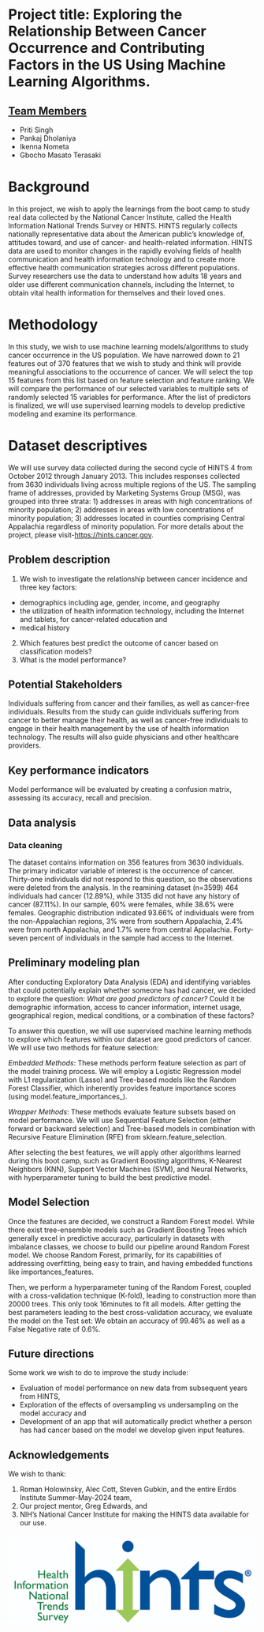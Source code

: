 # Project title: Exploring the Relationship Between Cancer Occurrence and Contributing Factors in the US Using Machine Learning Algorithms.  
## <u> Team Members </u>
- Priti Singh
- Pankaj Dholaniya
- Ikenna Nometa
- Gbocho Masato Terasaki

# Background
In this project, we wish to apply the learnings from the boot camp to study real data collected by the National Cancer Institute, called the Health Information National Trends Survey or HINTS.
HINTS regularly collects nationally representative data about the American public’s knowledge of, attitudes toward, and use of cancer- and health-related information. HINTS data are used to monitor changes in the rapidly evolving fields of health communication and health information technology and to create more effective health communication strategies across different populations. Survey researchers use the data to understand how adults 18 years and older use different communication channels, including the Internet, to obtain vital health information for themselves and their loved ones. 

# Methodology

In this study, we wish to use machine learning models/algorithms to study cancer occurrence in the US population. We have narrowed down to 21 features out of 370 features that we wish to study and think will provide meaningful associations to the occurrence of cancer.
We will select the top 15 features from this list based on feature selection and feature ranking. We will compare the performance of our selected variables to multiple sets of randomly selected 15 variables for performance. After the list of predictors is finalized, we will use supervised learning models to develop predictive modeling and examine its performance.

# Dataset descriptives
We will use survey data collected during the second cycle of HINTS 4 from October 2012 through January 2013. This includes responses collected from 3630 individuals living across multiple regions of the US. The sampling frame of addresses, provided by Marketing Systems Group (MSG), was grouped into three strata: 1) addresses in areas with high concentrations of minority population; 2) addresses in areas with low concentrations of minority population; 3) addresses located in counties comprising Central Appalachia regardless of minority population. For more details about the project, please visit-https://hints.cancer.gov.

## Problem description
1. We wish to investigate the relationship between cancer incidence and three key factors:
  - demographics including age, gender, income, and geography
  - the utilization of health information technology, including the Internet and tablets, for cancer-related education and
  - medical history
2. Which features best predict the outcome of cancer based on classification models?
3. What is the model performance?

## Potential Stakeholders
Individuals suffering from cancer and their families, as well as cancer-free individuals. Results from the study can guide individuals suffering from cancer to better manage their health, as well as cancer-free individuals to engage in their health management by the use of health information technology. The results will also guide physicians and other healthcare providers.

## Key performance indicators 
Model performance will be evaluated by creating a confusion matrix, assessing its accuracy, recall and precision.

## Data analysis 
### Data cleaning
The dataset contains information on 356 features from 3630 individuals. The primary indicator variable of interest is the occurrence of cancer. Thirty-one individuals did not respond to this question, so the observations were deleted from the analysis. In the reamining dataset (n=3599) 464 individuals had cancer (12.89%), while 3135 did not have any history of cancer (87.11%). In our sample, 60% were females, while 38.6% were females. Geographic distribution indicated 93.66% of individuals were from the non-Appalachian regions, 3% were from southern Appalachia, 2.4% were from north Appalachia, and 1.7% were from central Appalachia. Forty-seven percent of individuals in the sample had access to the Internet.


## Preliminary modeling plan
After conducting Exploratory Data Analysis (EDA) and identifying variables that could potentially explain whether someone has had cancer, we decided to explore the question: *What are good predictors of cancer?* Could it be demographic information, access to cancer information, internet usage, geographical region, medical conditions, or a combination of these factors?

To answer this question, we will use supervised machine learning methods 
to explore which features within our dataset are good predictors of cancer. We will use two methods for feature selection:

*Embedded Methods*: These methods perform feature selection as part of the model training process. We will employ a Logistic Regression model with L1 regularization (Lasso) and Tree-based models like the Random Forest Classifier, which inherently provides feature importance scores (using model.feature_importances_).

*Wrapper Methods*: These methods evaluate feature subsets based on model performance. We will use Sequential Feature Selection (either forward or backward selection) and Tree-based models in combination with Recursive Feature Elimination (RFE) from sklearn.feature_selection.

After selecting the best features, we will apply other algorithms learned during this boot camp, such as Gradient Boosting algorithms, K-Nearest Neighbors (KNN), Support Vector Machines (SVM), and Neural Networks, with hyperparameter tuning to build the best predictive model.


## Model Selection
Once the features are decided, we construct a Random Forest model. While there exist tree-ensemble models such as Gradient Boosting Trees which generally excel in predictive accuracy, particularly in datasets with imbalance classes, we choose to build our pipeline around Random Forest model. We choose Random Forest, primarily, for its capabilities of addressing overfitting, being easy to train, and having embedded functions like importances_features. 

Then, we perform a hyperparameter tuning of the Random Forest, coupled with a cross-validation technique (K-fold), leading to construction more than 20000 trees. This only took 16minutes to fit all models. 
After getting the best parameters leading to the best cross-validation accuracy, we evaluate the model on the Test set:
We obtain an accuracy of 99.46% as well as a False Negative rate of 0.6%. 


## Future directions
Some work we wish to do to improve the study include:
-  Evaluation of model performance on new data from subsequent years from HINTS,
-  Exploration of the effects of oversampling vs undersampling on the model accuracy and
-  Development of an app that will automatically predict whether a person has had cancer based on the model we develop given input features.

## Acknowledgements
We wish to thank:
1. Roman Holowinsky, Alec Cott, Steven Gubkin, and the entire Erdös Institute Summer-May-2024 team,
2. Our project mentor, Greg Edwards, and
3. NIH’s National Cancer Institute for making the HINTS data available for our use.

![hints logo](https://github.com/inometa/Hints_Cancer_Project/blob/main/Images/HintsLogo2.png?raw=true)
